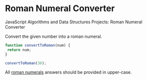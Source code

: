 # Roman Numeral  Converter

JavaScript Algorithms and Data Structures Projects: Roman Numeral Converter

Convert the given number into a roman numeral.

```js
function convertToRoman(num) {
 return num;
}

convertToRoman(36);
```

All [roman numerals](http://www.mathsisfun.com/roman-numerals.html) answers should be provided in upper-case.